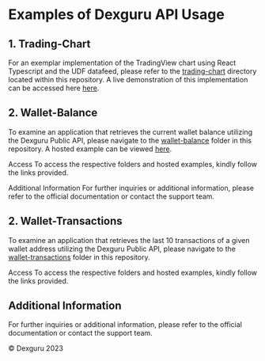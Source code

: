 # Examples of Dexguru API Usage

## 1. Trading-Chart

For an exemplar implementation of the TradingView chart using React Typescript and the UDF datafeed, please refer to the [trading-chart](./trading-chart) directory located within this repository. A live demonstration of this implementation can be accessed here [here](https://examples-hosting.pages.dev).

## 2. Wallet-Balance

To examine an application that retrieves the current wallet balance utilizing the Dexguru Public API, please navigate to the [wallet-balance](./wallet-balance) folder in this repository. A hosted example can be viewed [here](https://examples-wallet-balance.pages.dev/).

Access
To access the respective folders and hosted examples, kindly follow the links provided.

Additional Information
For further inquiries or additional information, please refer to the official documentation or contact the support team.

## 2. Wallet-Transactions

To examine an application that retrieves the last 10 transactions of a given wallet address utilizing the Dexguru Public API, please navigate to the [wallet-transactions](./wallet-transactions) folder in this repository.

Access
To access the respective folders and hosted examples, kindly follow the links provided.

## Additional Information

For further inquiries or additional information, please refer to the official documentation or contact the support team.

&copy; Dexguru 2023
